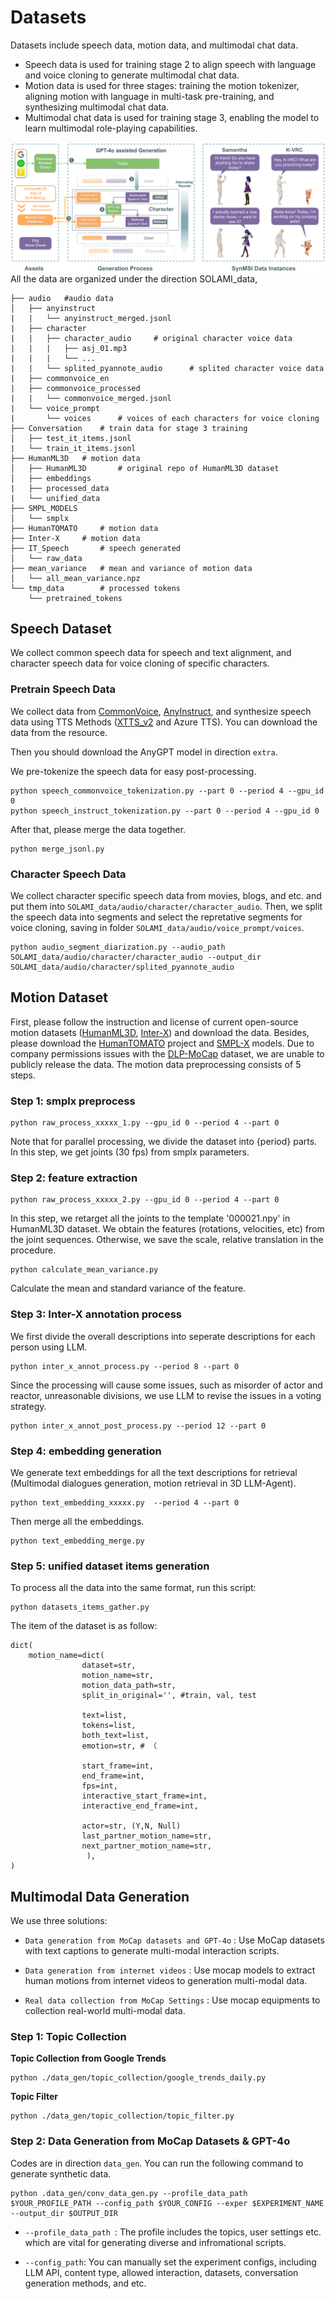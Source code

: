# Datasets

Datasets include speech data, motion data, and multimodal chat data. 
- Speech data is used for training stage 2 to align speech with language and voice cloning to generate multimodal chat data. 
- Motion data is used for three stages: training the motion tokenizer, aligning motion with language in multi-task pre-training, and synthesizing multimodal chat data. 
- Multimodal chat data is used for training stage 3, enabling the model to learn multimodal role-playing capabilities.


![Datasets](../assets/datasets.png)
All the data are organized under the direction SOLAMI_data,

```
├── audio   #audio data
│   ├── anyinstruct
|   |   └── anyinstruct_merged.jsonl
|   ├── character
|   |   ├── character_audio     # original character voice data
|   |   |   ├── asj_01.mp3
|   |   |   └── ...  
|   |   └── splited_pyannote_audio      # splited character voice data
|   ├── commonvoice_en
|   ├── commonvoice_processed
|   |   └── commonvoice_merged.jsonl
|   └── voice_prompt
|       └── voices      # voices of each characters for voice cloning
├── Conversation    # train data for stage 3 training
│   ├── test_it_items.jsonl
|   └── train_it_items.jsonl
├── HumanML3D   # motion data
│   ├── HumanML3D       # original repo of HumanML3D dataset
│   ├── embeddings
|   ├── processed_data
|   └── unified_data
├── SMPL_MODELS      
│   └── smplx
├── HumanTOMATO     # motion data
├── Inter-X     # motion data
├── IT_Speech       # speech generated
│   └── raw_data
├── mean_variance   # mean and variance of motion data
│   └── all_mean_variance.npz
└── tmp_data        # processed tokens
    └── pretrained_tokens

```


## Speech Dataset
We collect common speech data for speech and text alignment, and character speech data for voice cloning of specific characters.

### Pretrain Speech Data

We collect data from [CommonVoice](https://commonvoice.mozilla.org), [AnyInstruct](https://huggingface.co/datasets/fnlp/AnyInstruct), and synthesize speech data using TTS Methods ([XTTS_v2](https://huggingface.co/coqui/XTTS-v2) and Azure TTS).
You can download the data from the resource.

Then you should download the AnyGPT model in direction `extra`.

We pre-tokenize the speech data for easy post-processing.

```
python speech_commonvoice_tokenization.py --part 0 --period 4 --gpu_id 0
python speech_instruct_tokenization.py --part 0 --period 4 --gpu_id 0
```
After that, please merge the data together.
```
python merge_jsonl.py
```


### Character Speech Data

We collect character specific speech data from movies, blogs, and etc. and put them into `SOLAMI_data/audio/character/character_audio`.
Then, we split the speech data into segments and select the repretative segments for voice cloning, saving in folder `SOLAMI_data/audio/voice_prompt/voices`.

```
python audio_segment_diarization.py --audio_path SOLAMI_data/audio/character/character_audio --output_dir SOLAMI_data/audio/character/splited_pyannote_audio
```


## Motion Dataset

First, please follow the instruction and license of current open-source motion datasets ([HumanML3D](https://github.com/EricGuo5513/HumanML3D), [Inter-X](https://github.com/liangxuy/Inter-X)) and download the data.
Besides, please download the [HumanTOMATO](https://github.com/IDEA-Research/HumanTOMATO) project and [SMPL-X](https://smpl-x.is.tue.mpg.de/) models.
Due to company permissions issues with the [DLP-MoCap](https://digital-life-project.com/) dataset, we are unable to publicly release the data.
The motion data preprocessing consists of 5 steps.

### Step 1: smplx preprocess
```
python raw_process_xxxxx_1.py --gpu_id 0 --period 4 --part 0
```

Note that for parallel processing, we divide the dataset into {period} parts.
In this step, we get joints (30 fps) from smplx parameters.

### Step 2: feature extraction
```
python raw_process_xxxxx_2.py --gpu_id 0 --period 4 --part 0
```

In this step, we retarget all the joints to the template '000021.npy' in HumanML3D dataset. We obtain the features (rotations, velocities, etc) from the joint sequences. Otherwise, we save the scale, relative translation in the procedure.

```
python calculate_mean_variance.py
```

Calculate the mean and standard variance of the feature.

### Step 3: Inter-X annotation process
We first divide the overall descriptions into seperate descriptions for each person using LLM.
```
python inter_x_annot_process.py --period 8 --part 0
```
Since the processing will cause some issues, such as misorder of actor and reactor, unreasonable divisions, we use LLM to revise the issues in a voting strategy.
```
python inter_x_annot_post_process.py --period 12 --part 0
```

### Step 4: embedding generation
We generate text embeddings for all the text descriptions for retrieval (Multimodal dialogues generation, motion retrieval in 3D LLM-Agent).
```
python text_embedding_xxxxx.py  --period 4 --part 0
```
Then merge all the embeddings.
```
python text_embedding_merge.py
```

### Step 5: unified dataset items generation
To process all the data into the same format, run this script:

```
python datasets_items_gather.py
```

The item of the dataset is as follow:
```
dict(
    motion_name=dict(
                dataset=str,
                motion_name=str,
                motion_data_path=str,
                split_in_original='', #train, val, test
                
                text=list,
                tokens=list,
                both_text=list,
                emotion=str, # （
                
                start_frame=int, 
                end_frame=int,
                fps=int,
                interactive_start_frame=int, 
                interactive_end_frame=int,
                
                actor=str, (Y,N, Null)
                last_partner_motion_name=str,
                next_partner_motion_name=str,
                 ),
)
```



## Multimodal Data Generation


We use three solutions:
- `Data generation from MoCap datasets and GPT-4o` : Use MoCap datasets with text captions to generate multi-modal interaction scripts.

- `Data generation from internet videos` : Use mocap models to extract human motions from internet videos to generation multi-modal data.

- `Real data collection from MoCap Settings` : Use mocap equipments to collection real-world multi-modal data.

<!-- ## Preparation

**Environment**
```
pip install pytrends openai pandas json tqdm
``` -->

### Step 1: Topic Collection

**Topic Collection from Google Trends**
```
python ./data_gen/topic_collection/google_trends_daily.py
```

**Topic Filter**
```
python ./data_gen/topic_collection/topic_filter.py
```

### Step 2: Data Generation from MoCap Datasets & GPT-4o

Codes are in direction `data_gen`.
You can run the following command to generate synthetic data.
```
python .data_gen/conv_data_gen.py --profile_data_path $YOUR_PROFILE_PATH --config_path $YOUR_CONFIG --exper $EXPERIMENT_NAME --output_dir $OUTPUT_DIR
```

- `--profile_data_path `: The profile includes the topics, user settings etc. which are vital for generating diverse and infromational scripts.

- `--config_path`: You can manually set the experiment configs, including LLM API, content type, allowed interaction, datasets, conversation generation methods, and etc.

